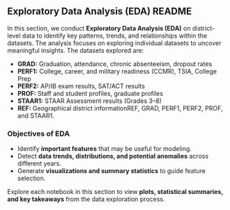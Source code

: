 ## **Exploratory Data Analysis (EDA) README**  

In this section, we conduct **Exploratory Data Analysis (EDA)** on district-level data to identify key patterns, trends, and relationships within the datasets. The analysis focuses on exploring individual datasets to uncover meaningful insights. The datasets explored are:
  - **GRAD:** Graduation, attendance, chronic absenteeism, dropout rates
  - **PERF1:** College, career, and military readiness (CCMR), TSIA, College Prep
  - **PERF2:** AP/IB exam results, SAT/ACT results
  - **PROF:** Staff and student profiles, graduate profiles
  - **STAAR1:** STAAR Assessment results (Grades 3–8)
  - **REF:** Geographical district informationREF, GRAD, PERF1, PERF2, PROF, and STAAR1. 

### **Objectives of EDA**  
- Identify **important features** that may be useful for modeling.  
- Detect **data trends, distributions, and potential anomalies** across different years.  
- Generate **visualizations and summary statistics** to guide feature selection.  

Explore each notebook in this section to view **plots, statistical summaries, and key takeaways** from the data exploration process.  
